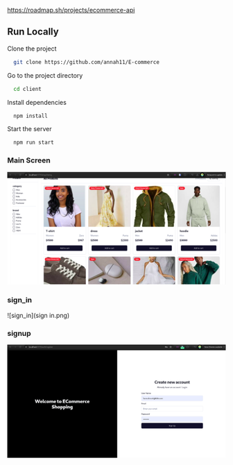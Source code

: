 https://roadmap.sh/projects/ecommerce-api

## Run Locally

Clone the project

```bash
  git clone https://github.com/annah11/E-commerce
```

Go to the project directory

```bash
  cd client
```

Install dependencies

```bash
  npm install
```

Start the server

```bash
  npm run start
```

### Main Screen

![Main Screen](Screenshot.png)

### sign_in

![sign_in](sign in.png)

### signup

![signup](signup.png)
